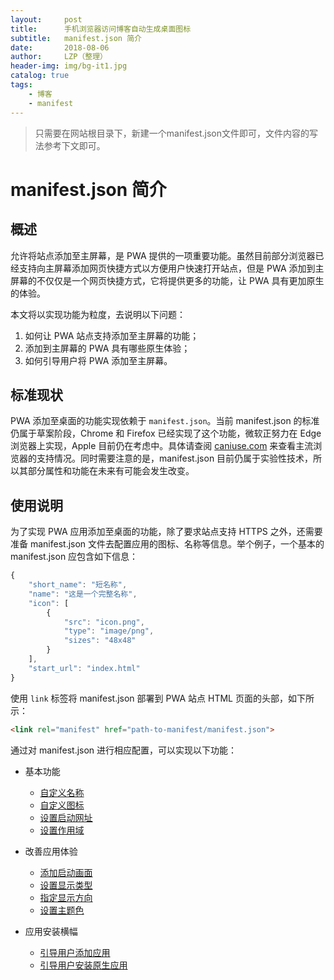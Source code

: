 ```yaml
---
layout:     post
title:      手机浏览器访问博客自动生成桌面图标
subtitle:   manifest.json 简介
date:       2018-08-06
author:     LZP（整理）
header-img: img/bg-it1.jpg
catalog: true
tags:
    - 博客
    - manifest
---
```



>只需要在网站根目录下，新建一个manifest.json文件即可，文件内容的写法参考下文即可。

# manifest.json 简介

## 概述

允许将站点添加至主屏幕，是 PWA 提供的一项重要功能。虽然目前部分浏览器已经支持向主屏幕添加网页快捷方式以方便用户快速打开站点，但是 PWA 添加到主屏幕的不仅仅是一个网页快捷方式，它将提供更多的功能，让 PWA 具有更加原生的体验。

本文将以实现功能为粒度，去说明以下问题：

1. 如何让 PWA 站点支持添加至主屏幕的功能；
2. 添加到主屏幕的 PWA 具有哪些原生体验；
3. 如何引导用户将 PWA 添加至主屏幕。

## 标准现状

PWA 添加至桌面的功能实现依赖于 `manifest.json`。当前 manifest.json 的标准仍属于草案阶段，Chrome 和 Firefox 已经实现了这个功能，微软正努力在 Edge 浏览器上实现，Apple 目前仍在考虑中。具体请查阅 [caniuse.com](http://caniuse.com/#search=manifest) 来查看主流浏览器的支持情况。同时需要注意的是，manifest.json 目前仍属于实验性技术，所以其部分属性和功能在未来有可能会发生改变。

## 使用说明

为了实现 PWA 应用添加至桌面的功能，除了要求站点支持 HTTPS 之外，还需要准备 manifest.json 文件去配置应用的图标、名称等信息。举个例子，一个基本的 manifest.json 应包含如下信息：

```javascript
{
    "short_name": "短名称",
    "name": "这是一个完整名称",
    "icon": [
        {
            "src": "icon.png",
            "type": "image/png",
            "sizes": "48x48"
        }
    ],
    "start_url": "index.html"
}
```

使用 `link` 标签将 manifest.json 部署到 PWA 站点 HTML 页面的头部，如下所示：

```html
<link rel="manifest" href="path-to-manifest/manifest.json">
```

通过对 manifest.json 进行相应配置，可以实现以下功能：

- 基本功能
    - [自定义名称](./basic-conditions.md#自定义名称)
    - [自定义图标](./basic-conditions.md#自定义图标)
    - [设置启动网址](./basic-conditions.md#设置启动网址)
    - [设置作用域](./basic-conditions.md#设置作用域)

- 改善应用体验
    - [添加启动画面](./improved-webapp-experience.md#添加启动画面)
    - [设置显示类型](./improved-webapp-experience.md#设置显示类型)
    - [指定显示方向](./improved-webapp-experience.md#指定页面显示方向)
    - [设置主题色](./improved-webapp-experience.md#设置主题颜色)

- 应用安装横幅
    - [引导用户添加应用](./app-install-banners.md#引导用户添加应用至主屏幕)
    - [引导用户安装原生应用](./app-install-banners.md#引导用户安装原生应用)